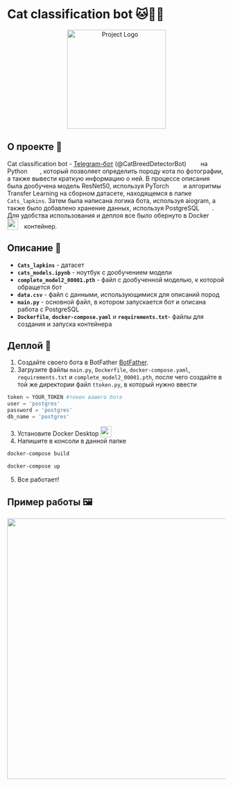 # Cat classification bot 🐱🤖🧠

<p align="center">
      <img src="https://i.ibb.co/1K7DDsf/logo.webp" alt="Project Logo" width="228">
</p>

## О проекте 📖

Cat classification bot - <a href="https://t.me/CatBreedDetectorBot">Telegram-бот</a> (@CatBreedDetectorBot) <img src="https://upload.wikimedia.org/wikipedia/commons/thumb/8/82/Telegram_logo.svg/2048px-Telegram_logo.svg.png" width="15" style="padding-right:10px; vertical-align:bottom;"> на Python <img src="https://upload.wikimedia.org/wikipedia/commons/thumb/c/cf/Python_logo_51.svg/1200px-Python_logo_51.svg.png" width="15" style="padding-right:10px; vertical-align:bottom;">, который позволяет определить породу кота по фотографии, а также вывести
краткую информацию о ней. В процессе описания была дообучена модель ResNet50, используя PyTorch <img src="https://upload.wikimedia.org/wikipedia/commons/thumb/1/10/PyTorch_logo_icon.svg/1200px-PyTorch_logo_icon.svg.png" width="15" style="padding-right:10px; vertical-align:bottom;"> и алгоритмы Transfer Learning на сборном датасете, находящемся в папке `Cats_lapkins`. Затем была написана логика бота, используя aiogram, а также было добавлено хранение данных, используя PostgreSQL <img src="https://upload.wikimedia.org/wikipedia/commons/thumb/2/29/Postgresql_elephant.svg/993px-Postgresql_elephant.svg.png" width="15" style="padding-right:10px; vertical-align:bottom;">. Для удобства использования и деплоя все было обернуто в Docker <img src="https://upload.wikimedia.org/wikipedia/commons/e/ea/Docker_%28container_engine%29_logo_%28cropped%29.png" width="25" style="padding-right:10px; vertical-align:bottom;"> контейнер.

## Описание 📝

-  **`Cats_lapkins`** - датасет
-  **`cats_models.ipynb`** - ноутбук с дообучением модели
-  **`complete_model2_00001.pth`** - файл с дообученной моделью, к которой обращется бот
-  **`data.csv`** - файл с данными, использующимися для описаний пород
-  **`main.py`** - основной файл, в котором запускается бот и описана работа с PostgreSQL
-  **`Dockerfile`**, **`docker-compose.yaml`** и **`requirements.txt`**- файлы для создания и запуска контейнера

## Деплой 🚀
1. Создайте своего бота в BotFather <a href="https://t.me/BotFather">BotFather</a>.
2. Загрузите файлы `main.py`, `Dockerfile`, `docker-compose.yaml`, `requirements.txt` и `complete_model2_00001.pth`, после чего создайте в той же директории файл `ttoken.py`, в который нужно ввести 
```python
token = YOUR_TOKEN #токен вашего бота
user = 'postgres'
password = 'postgres'
db_name = 'postgres'
```
3. Установите Docker Desktop <img src="https://upload.wikimedia.org/wikipedia/commons/e/ea/Docker_%28container_engine%29_logo_%28cropped%29.png" width="25" style="padding-right:10px; vertical-align:bottom;">
4. Напишите в консоли в данной папке
```bash
docker-compose build
```
```bash
docker-compose up
```
5. Все работает!

## Пример работы 🖼️
<p align="center">
<img src="https://github.com/yaromirgusev/Cat-classification-bot/assets/131535027/6e5ffa35-ac7a-43a1-850c-ae6f970ea5c9" width="600">
</p>
